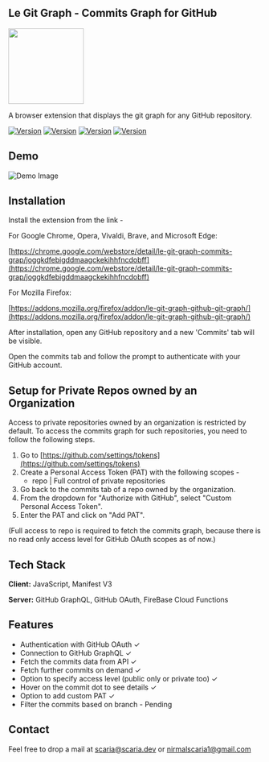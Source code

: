 ## Le Git Graph - Commits Graph for GitHub

<img src = "https://drive.google.com/uc?export=download&id=12bnQqy4cm2vQcZSKWo2INBv-69iqkF_p" width = "150">

A browser extension that displays the git graph for any GitHub repository.

[![Version](https://img.shields.io/badge/License-MIT-yellow)]()
[![Version](https://img.shields.io/badge/Version-1.2.8-yellowgreen)]()
[![Version](https://img.shields.io/badge/Chrome_CI/CD-Success-green)]()
[![Version](https://img.shields.io/badge/Firefox_CI/CD-Success-green)]()

## Demo
![Demo Image](https://user-images.githubusercontent.com/46727865/218700103-c26082db-a696-435c-934c-cc66e1c067bd.png)



## Installation

Install the extension from the link -

For Google Chrome, Opera, Vivaldi, Brave, and Microsoft Edge:

[https://chrome.google.com/webstore/detail/le-git-graph-commits-grap/joggkdfebigddmaagckekihhfncdobff](https://chrome.google.com/webstore/detail/le-git-graph-commits-grap/joggkdfebigddmaagckekihhfncdobff)

For Mozilla Firefox:

[https://addons.mozilla.org/firefox/addon/le-git-graph-github-git-graph/](https://addons.mozilla.org/firefox/addon/le-git-graph-github-git-graph/)


After installation, open any GitHub repository and a new 'Commits' tab will be visible.

Open the commits tab and follow the prompt to authenticate with your GitHub account.

## Setup for Private Repos owned by an Organization

Access to private repositories owned by an organization is restricted by default. To access the commits graph for such repositories, you need to follow the following steps.

1. Go to [https://github.com/settings/tokens](https://github.com/settings/tokens) 
2. Create a Personal Access Token (PAT)  with the following scopes -
    - repo |  Full control of private repositories
3. Go back to the commits tab of a repo owned by the organization.
4. From the dropdown for "Authorize with GitHub", select "Custom Personal Access Token".
5. Enter the PAT and click on "Add PAT".

(Full access to repo is required to fetch the commits graph, because there is no read only access level for GitHub OAuth scopes as of now.)

## Tech Stack

**Client:** JavaScript, Manifest V3

**Server:** GitHub GraphQL, GitHub OAuth, FireBase Cloud Functions


## Features

- Authentication with GitHub OAuth  ✓
- Connection to GitHub GraphQL ✓
- Fetch the commits data from API ✓
- Fetch further commits on demand ✓
- Option to specify access level (public only or private too) ✓
- Hover on the commit dot to see details ✓
- Option to add custom PAT ✓
- Filter the commits based on branch - Pending

## Contact

Feel free to drop a mail at scaria@scaria.dev or nirmalscaria1@gmail.com
